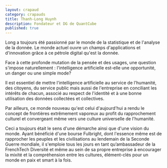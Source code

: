 ```yaml
---
layout: crapaud
category: crapauds
title: Thanh-Long Huynh
description: Fondateur et DG de QuantCube
published: true
---
```


Long a toujours été passionné par le monde de la statistique et de l'analyse de la donnée. Le monde actuel ouvre un champs d'applications et d'innovation grâce à ce pétrole digital qu'est la donnée. 

Face à cette profonde mutation de la pensée et des usages, une question s'impose naturellement : l'intelligence artificielle est-elle une opportunité, un danger ou une simple mode? 

Il est essentiel de mettre l'intelligence artificielle au service de l'humanité, des citoyens, du service public mais aussi de l'entreprise en conciliant les intérêts de chacun, associé au respect de l'identité et à une bonne utilisation des données collectées et collectives. 

Par ailleurs, ce monde nouveau qu'est celui d'aujourd'hui a rendu le concept de frontières extrêmement vaporeux au profit du rapprochement culturel et convergeant même vers une culture universelle de l'humanité. 

Ceci a toujours était le sens d'une démarche ainsi que d'une vision du monde. Ayant bénéficié d'une bourse Fulbright, dont l'essence même est de rapprocher les peuples et les civilisations au lendemain de la Seconde Guerre mondiale, il s'emploie tous les jours en tant qu’ambassadeur de la FrenchTech Diversité et même au sein de sa propre entreprise à encourager la mixité et la compréhension entre les cultures, élément-clés pour un monde en paix et smart à la fois.
